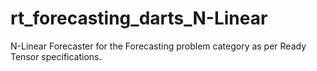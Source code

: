 # rt_forecasting_darts_N-Linear
N-Linear Forecaster for the Forecasting problem category as per Ready Tensor specifications.
